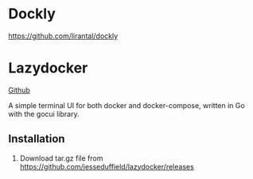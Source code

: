 # Dockly
https://github.com/lirantal/dockly

# Lazydocker
[Github](https://github.com/jesseduffield/lazydocker)

A simple terminal UI for both docker and docker-compose, written in Go with the gocui library.

## Installation
1. Download tar.gz file from https://github.com/jesseduffield/lazydocker/releases
